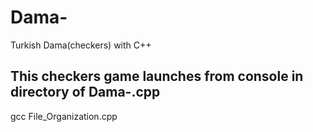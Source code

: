 # Dama-
Turkish Dama(checkers) with C++
## This checkers game launches from console in directory of Dama-.cpp ##
gcc File_Organization.cpp
